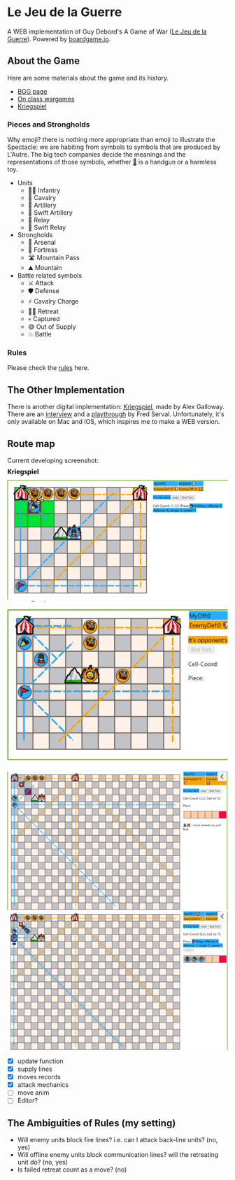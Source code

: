 # Le Jeu de la Guerre

A WEB implementation of Guy Debord's A Game of War ([Le Jeu de la Guerre](https://www.wikiwand.com/fr/Le_Jeu_de_la_guerre_(livre))). Powered by [boardgame.io](https://boardgame.io/).

## About the Game

Here are some materials about the game and its history.

- [BGG page](https://boardgamegeek.com/boardgame/27323/le-jeu-de-la-guerre)
- [On class wargames](https://www.classwargames.net/?p=1636)
- [Kriegspiel](http://r-s-g.org/kriegspiel/about.php)

### Pieces and Strongholds

Why emoji? there is nothing more appropriate than emoji to illustrate the Spectacle: we are habiting from symbols to symbols that are produced by L'Autre. The big tech companies decide the meanings and the representations of those symbols, whether [🔫](https://emojipedia.org/pistol/) is a handgun or a harmless toy.

- Units
  - 💂‍♂️ Infantry
  - 🏇 Cavalry
  - 🎉 Artillery
  - 🚀 Swift Artillery
  - 🚩 Relay
  - 🚚 Swift Relay
- Strongholds
  - 🎪 Arsenal
  - 🏰 Fortress
  - 🛣️ Mountain Pass
  - ⛰️ Mountain
- Battle related symbols
  - ⚔️ Attack
  - 🛡️ Defense
  - ⚡ Cavalry Charge
  - 🏃‍♂️ Retreat
  - 💀 Captured
  - 😅 Out of Supply
  - 💥 Battle

### Rules

Please check the [rules](http://r-s-g.org/kriegspiel/rules.php) here.

## The Other Implementation

There is another digital implementation: [Kriegspiel](http://r-s-g.org/kriegspiel/index.php), made by Alex Galloway. There are an [interview](https://www.youtube.com/watch?v=CGjt8po_y4I) and a [playthrough](https://www.youtube.com/watch?v=4l2M6vpWLAw) by Fred Serval. Unfortunately, it's only available on Mac and IOS, which inspires me to make a WEB version.

## Route map

Current developing screenshot:
![screenshot](resource/battleVeiw.png)
![screenshot](resource/supply.png)
![screenshot](resource/retreat1.png)
![screenshot](resource/retreat2.png)

- [x] update function
- [x] supply lines
- [x] moves records
- [x] attack mechanics
- [ ] move anim
- [ ] Editor?

## The Ambiguities of Rules (my setting)

- Will enemy units block fire lines? i.e. can I attack back-line units? (no, yes)
- Will offline enemy units block communication lines? will the retreating unit do? (no, yes)
- Is failed retreat count as a move? (no)
  